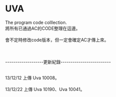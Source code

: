 UVA
===

The program code colllection.
<br>將所有已通過AC的CODE整理在這邊。</br>
<br>會不定時修改code版本，但一定會確定AC才傳上來。</br>
<br></br>
<br>-------------------更新紀錄-------------------------</br>

<br>13/12/12  上傳 Uva 10008。</br>
<br>13/12/22  上傳 Uva 10190、Uva 10041。</br>
